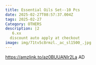 ```yaml
---
title: Essential Oils Set--10 Pcs
date: 2025-02-27T08:57:37.004Z
tags: 2025-02-27
Category: OTHERS
description: |2
   6.xx
  discount auto apply at checkout 
image: img/71tv5c8rmzl._ac_sl1500_.jpg
---
```

https://amzlink.to/az0BUUANIr2La
AD